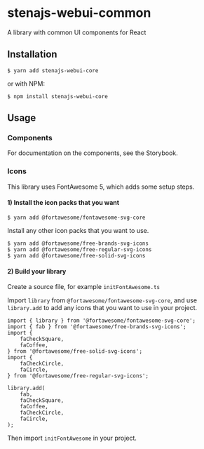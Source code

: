 # stenajs-webui-common

A library with common UI components for React

## Installation

```
$ yarn add stenajs-webui-core
```

or with NPM:

```
$ npm install stenajs-webui-core
```

## Usage

### Components

For documentation on the components, see the Storybook.

### Icons

This library uses FontAwesome 5, which adds some setup steps.

#### 1) Install the icon packs that you want

```
$ yarn add @fortawesome/fontawesome-svg-core
```

Install any other icon packs that you want to use.

```
$ yarn add @fortawesome/free-brands-svg-icons
$ yarn add @fortawesome/free-regular-svg-icons
$ yarn add @fortawesome/free-solid-svg-icons
```

#### 2) Build your library

Create a source file, for example `initFontAwesome.ts`

Import `library` from `@fortawesome/fontawesome-svg-core`, and use `library.add` to add any icons that you want to use in your project.

```
import { library } from '@fortawesome/fontawesome-svg-core';
import { fab } from '@fortawesome/free-brands-svg-icons';
import {
    faCheckSquare,
    faCoffee,
} from '@fortawesome/free-solid-svg-icons';
import {
    faCheckCircle,
    faCircle,
} from '@fortawesome/free-regular-svg-icons';

library.add(
    fab,
    faCheckSquare,
    faCoffee,
    faCheckCircle,
    faCircle,
);
```

Then import `initFontAwesome` in your project.
